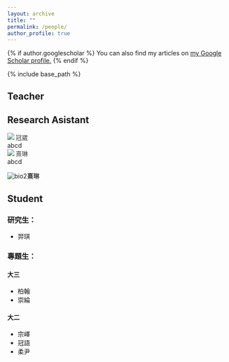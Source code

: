 ```yaml
---
layout: archive
title: ""
permalink: /people/
author_profile: true
---
```


{% if author.googlescholar %}
  You can also find my articles on <u><a href="{{author.googlescholar}}">my Google Scholar profile</a>.</u>
{% endif %}

{% include base_path %}
## Teacher

## Research Asistant

<body><img src="/images/bio-photo.jpg" align="left"/>
  <font color="#3C3C3C">冠崴</font><br>
  abcd
</body>
<br>
<body><img src="/images/bio-photo.jpg" align="left"/>
  <font color="#3C3C3C">熹琳</font><br>
  abcd
</body>




![bio2](/images/bio-photo.jpg)<font color="#3C3C3C">**熹琳**</font>

## Student
### 研究生：
- 羿琪

### 專題生：
#### 大三
  - 柏翰
  - 崇綸

#### 大二
  - 宗嶧
  - 冠語
  - 柔尹

